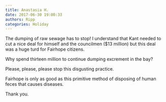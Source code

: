 ```yaml
---
title: Anastasia H.
date: 2017-06-30 19:00:33
authors: Ripp
categories: Holiday
---
```


 The dumping of raw sewage has to stop! I understand that Kant needed to cut a nice deal for himself and the councilmen ($13 million) but this deal was a huge turd for Fairhope citizens. 

Why spend thirteen million to continue dumping excrement in the bay?

Please, please, please stop this disgusting practice. 

Fairhope is only as good as this primitive method of disposing of human feces that causes diseases.

Thank you.